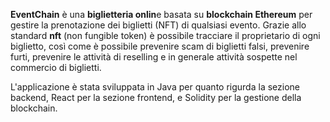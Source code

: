 **EventChain** è una **biglietteria onlin**e basata su **blockchain Ethereum** per gestire la prenotazione dei biglietti (NFT) di qualsiasi evento. Grazie allo standard **nft** (non fungible token) è possibile tracciare il proprietario di ogni biglietto, così come è possibile prevenire scam di biglietti falsi, prevenire furti, prevenire le attività di reselling e in generale attività sospette nel commercio di biglietti.

L'applicazione è stata sviluppata in Java per quanto rigurda la sezione backend, React per la sezione frontend, e Solidity per la gestione della blockchain.
